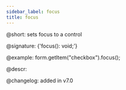 ```yaml
---
sidebar_label: focus
title: focus
---          
```


@short: sets focus to a control

@signature: {'focus(): void;'}

@example:
form.getItem("checkbox").focus();

@descr:

@changelog: added in v7.0
